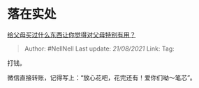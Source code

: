 # 落在实处
[给父母买过什么东西让你觉得对父母特别有用？](https://www.zhihu.com/question/21149017/answer/1524459478)

> Author: #NellNell
> Last update: *21/08/2021*
> Link:
> Tag:

打钱。

微信直接转账，记得写上：“放心花吧，花完还有！爱你们呦～笔芯”。
